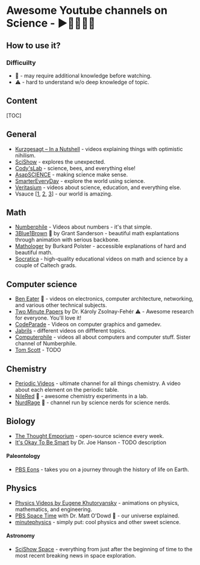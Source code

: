 # Awesome Youtube channels on Science - ▶️🧪🧬🔬🔭

## How to use it?

### Difficuilty

* 🔴 - may require additional knowledge before watching.
* ⚠️ - hard to understand w/o deep knowledge of topic. 

## Content

[TOC]

## General

* [Kurzgesagt – In a Nutshell](https://www.youtube.com/user/Kurzgesagt) - videos explaining things with optimistic nihilism.
* [SciShow](https://www.youtube.com/user/scishow) -  explores the unexpected.
* [Cody'sLab](https://www.youtube.com/user/theCodyReeder) - science, bees, and everything else!
* [AsapSCIENCE](https://www.youtube.com/user/AsapSCIENCE) - making science make sense.
* [SmarterEveryDay](https://www.youtube.com/user/destinws2) - explore the world using science. 
* [Veritasium](https://www.youtube.com/user/1veritasium/about) - videos about science, education, and everything else.
* Vsauce [[1](https://www.youtube.com/user/Vsauce), [2](https://www.youtube.com/user/Vsauce2), [3](https://www.youtube.com/user/Vsauce3)] - our world is amazing.

## Math

- [Numberphile](https://www.youtube.com/user/numberphile) - Videos about numbers - it's that simple.
- [3Blue1Brown](https://www.youtube.com/channel/UCYO_jab_esuFRV4b17AJtAw) 🔴 by Grant Sanderson - beautiful math explantations through animation with serious backbone.
- [Mathologer](https://www.youtube.com/channel/UC1_uAIS3r8Vu6JjXWvastJg/) by Burkard Polster - accessible explanations of hard and beautiful math.
- [Socratica](https://www.youtube.com/user/SocraticaStudios) - high-quality educational videos on math and science by a couple of Caltech grads.  

## Computer science

* [Ben Eater](https://www.youtube.com/user/eaterbc) 🔴 - videos on electronics, computer architecture, networking, and various other technical subjects.
* [Two Minute Papers](https://www.youtube.com/channel/UCbfYPyITQ-7l4upoX8nvctg) by Dr. Károly Zsolnay-Fehér ⚠️ - Awesome research for everyone. You'll love it!
* [CodeParade](https://www.youtube.com/channel/UCrv269YwJzuZL3dH5PCgxUw) - Videos on computer graphics and gamedev.
* [Jabrils](https://www.youtube.com/channel/UCQALLeQPoZdZC4JNUboVEUg) - different videos on diffferent topics.
* [Computerphile](https://www.youtube.com/channel/UC9-y-6csu5WGm29I7JiwpnA) - videos all about computers and computer stuff. Sister channel of Numberphile.
* [Tom Scott](https://www.youtube.com/channel/UCBa659QWEk1AI4Tg--mrJ2A) - TODO

## Chemistry

* [Periodic Videos](https://www.youtube.com/user/periodicvideos) - ultimate channel for all things chemistry. A video about each element on the periodic table.
* [NileRed](https://www.youtube.com/user/TheRedNile) 🔴 - awesome chemistry experiments in a lab. 
* [NurdRage](https://www.youtube.com/user/NurdRage) 🔴 - channel run by science nerds for science nerds.

## Biology

* [The Thought Emporium](https://www.youtube.com/user/TheChemlife/featured) - open-source science every week.
* [It's Okay To Be Smart](https://www.youtube.com/user/itsokaytobesmart/) by Dr. Joe Hanson - TODO description

#### Paleontology
* [PBS Eons](https://www.youtube.com/channel/UCzR-rom72PHN9Zg7RML9EbA) - takes you on a journey through the history of life on Earth.
## Physics

* [Physics Videos by Eugene Khutoryansky](https://www.youtube.com/user/EugeneKhutoryansky) - animations on physics, mathematics, and engineering.
* [PBS Space Time](https://www.youtube.com/channel/UC7_gcs09iThXybpVgjHZ_7g/) with Dr. Matt O'Dowd 🔴 - our universe explained.
* [minutephysics](https://www.youtube.com/user/minutephysics/) - simply put: cool physics and other sweet science.

#### Astronomy

* [SciShow Space](https://www.youtube.com/user/scishowspace) - everything from just after the beginning of time to the most recent breaking news in space exploration.


